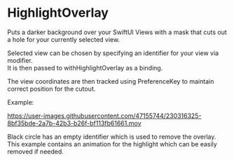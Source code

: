 # HighlightOverlay

Puts a darker background over your SwiftUI Views with a mask that 
cuts out a hole for your currently selected view.  
  
Selected view can be chosen by specifying an identifier for your view via modifier.  
It is then passed to withHighlightOverlay as a binding.  
  
The view coordinates are then tracked using PreferenceKey to maintain correct
position for the cutout.

Example:  

https://user-images.githubusercontent.com/47155744/230316325-8bf35bde-2a7b-42b3-b26f-bf113fb61661.mov

Black circle has an empty identifier which is used to remove the overlay.  
This example contains an animation for the highlight which can be easily removed if needed.  
